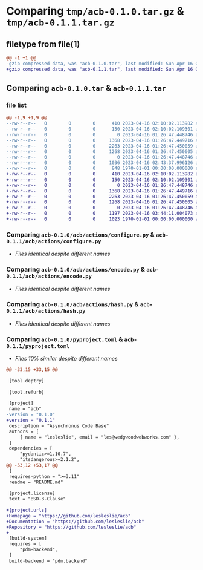 # Comparing `tmp/acb-0.1.0.tar.gz` & `tmp/acb-0.1.1.tar.gz`

## filetype from file(1)

```diff
@@ -1 +1 @@
-gzip compressed data, was "acb-0.1.0.tar", last modified: Sun Apr 16 02:43:37 2023, max compression
+gzip compressed data, was "acb-0.1.1.tar", last modified: Sun Apr 16 03:44:11 2023, max compression
```

## Comparing `acb-0.1.0.tar` & `acb-0.1.1.tar`

### file list

```diff
@@ -1,9 +1,9 @@
--rw-r--r--   0        0        0      410 2023-04-16 02:10:02.113982 acb-0.1.0/README.md
--rw-r--r--   0        0        0      150 2023-04-16 02:10:02.109301 acb-0.1.0/acb/__init__.py
--rw-r--r--   0        0        0        0 2023-04-16 01:26:47.448746 acb-0.1.0/acb/actions/__init__.py
--rw-r--r--   0        0        0     1368 2023-04-16 01:26:47.449716 acb-0.1.0/acb/actions/configure.py
--rw-r--r--   0        0        0     2263 2023-04-16 01:26:47.450059 acb-0.1.0/acb/actions/encode.py
--rw-r--r--   0        0        0     1268 2023-04-16 01:26:47.450605 acb-0.1.0/acb/actions/hash.py
--rw-r--r--   0        0        0        0 2023-04-16 01:26:47.448746 acb-0.1.0/acb/adapters/__init__.py
--rw-r--r--   0        0        0     1036 2023-04-16 02:43:37.996126 acb-0.1.0/pyproject.toml
--rw-r--r--   0        0        0      848 1970-01-01 00:00:00.000000 acb-0.1.0/PKG-INFO
+-rw-r--r--   0        0        0      410 2023-04-16 02:10:02.113982 acb-0.1.1/README.md
+-rw-r--r--   0        0        0      150 2023-04-16 02:10:02.109301 acb-0.1.1/acb/__init__.py
+-rw-r--r--   0        0        0        0 2023-04-16 01:26:47.448746 acb-0.1.1/acb/actions/__init__.py
+-rw-r--r--   0        0        0     1368 2023-04-16 01:26:47.449716 acb-0.1.1/acb/actions/configure.py
+-rw-r--r--   0        0        0     2263 2023-04-16 01:26:47.450059 acb-0.1.1/acb/actions/encode.py
+-rw-r--r--   0        0        0     1268 2023-04-16 01:26:47.450605 acb-0.1.1/acb/actions/hash.py
+-rw-r--r--   0        0        0        0 2023-04-16 01:26:47.448746 acb-0.1.1/acb/adapters/__init__.py
+-rw-r--r--   0        0        0     1197 2023-04-16 03:44:11.004073 acb-0.1.1/pyproject.toml
+-rw-r--r--   0        0        0     1023 1970-01-01 00:00:00.000000 acb-0.1.1/PKG-INFO
```

### Comparing `acb-0.1.0/acb/actions/configure.py` & `acb-0.1.1/acb/actions/configure.py`

 * *Files identical despite different names*

### Comparing `acb-0.1.0/acb/actions/encode.py` & `acb-0.1.1/acb/actions/encode.py`

 * *Files identical despite different names*

### Comparing `acb-0.1.0/acb/actions/hash.py` & `acb-0.1.1/acb/actions/hash.py`

 * *Files identical despite different names*

### Comparing `acb-0.1.0/pyproject.toml` & `acb-0.1.1/pyproject.toml`

 * *Files 10% similar despite different names*

```diff
@@ -33,15 +33,15 @@
 
 [tool.deptry]
 
 [tool.refurb]
 
 [project]
 name = "acb"
-version = "0.1.0"
+version = "0.1.1"
 description = "Asynchronus Code Base"
 authors = [
     { name = "lesleslie", email = "les@wedgwoodwebworks.com" },
 ]
 dependencies = [
     "pydantic>=1.10.7",
     "itsdangerous>=2.1.2",
@@ -53,12 +53,17 @@
 ]
 requires-python = ">=3.11"
 readme = "README.md"
 
 [project.license]
 text = "BSD-3-Clause"
 
+[project.urls]
+Homepage = "https://github.com/lesleslie/acb"
+Documentation = "https://github.com/lesleslie/acb"
+Repository = "https://github.com/lesleslie/acb"
+
 [build-system]
 requires = [
     "pdm-backend",
 ]
 build-backend = "pdm.backend"
```

